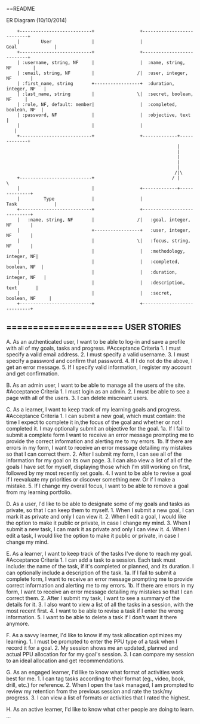 ==README

ER Diagram (10/10/2014)
```
    +---------------------------+                 +---------------------------+       
    |        User               |                 |         Goal              |       
    +---------------------------+                 +---------------------------+       
    | :username, string, NF     |                 |  :name, string, NF        |       
    | :email, string, NF        |                /|  :user, integer, NF       |       
    | :first_name, string       +-----------------+  :duration, integer, NF   |
    | :last_name, string        |                \|  :secret, boolean, NF     |
    | :role, NF, default: member|                 |  :completed, boolean, NF  | 
    | :password, NF             |                 |  :objective, text         |
    |                           |                 |                           |       
    +---------------------------+                 +-------------+-------------+       
                                                                |                     
                                                                |                     
                                                                |                     
                                                                |                     
                                                                |                     
                                                               /|\                    
    +---------------------------+                             / | \                   
    |                           |                 +-------------+--------------+      
    |         Type              |                 |          Task              |      
    +---------------------------+                 +----------------------------+      
    |   :name, string, NF       |                /|   :goal, integer, NF       |      
    |                           +-----------------+   :user, integer, NF       |      
    |                           |                \|   :focus, string, NF       |     
    |                           |                 |   :methodology, integer, NF|
    |                           |                 |   :completed, boolean, NF  |      
    |                           |                 |   :duration, integer, NF   |     
    |                           |                 |   :description, text       | 
    |                           |                 |   :secret, boolean, NF     |
    +---------------------------+                 +----------------------------+      
```
======================
USER STORIES
----------------------

A. As an authenticated user, I want to be able to log-in and save a profile
    with all of my goals, tasks and progress.
    #Acceptance Criteria
      1. I must specify a valid email address.
      2. I must specify a valid username.
      3. I must specify a password and confirm that password.
      4. If I do not do the above, I get an error message.
      5.  If I specify valid information, I register my account and get confirmation.

B.  As an admin user, I want to be able to manage all the users of the site.
    #Acceptance Criteria
      1. I must login as an admin.
      2. I must be able to see a page with all of the users.
      3. I can delete miscreant users.

C.  As a learner, I want to keep track of my learning goals and progress.
    #Acceptance Criteria
      1.  I can submit a new goal, which must contain: the time I expect to
          complete it in,the focus of the goal and whether or not I completed
          it. I may optionally submit an objective for the goal.
        1a. If I fail to submit a complete form I want to receive an error
            message prompting me to provide the correct information and alerting
            me to my errors.
        1b.  If there are errors in my form, I want to receive an error message
            detailing my mistakes so that I can correct them.
      2.  After I submit my form, I can see all of the information for my goal
          on its own page.
      3.  I can also view a list of all of the goals I have set for myself,
          displaying those which I'm still working on first, followed by my
          most recently set goals.
      4.  I want to be able to revise a goal if I reevaluate my priorities or
          discover something new. Or if I make a mistake.
      5.  If I change my overall focus, I want to be able to remove a goal from
          my learning portfolio.

D.  As a user, I'd like to be able to designate some of my goals and tasks as
    private, so that I can keep them to myself.
      1.  When I submit a new goal, I can mark it as private and only I can view it.
      2.  When I edit a goal, I would like the option to make it public or private,
          in case I change my mind.
      3.  When I submit a new task, I can mark it as private and only I can view it.
      4.  When I edit a task, I would like the option to make it public or private,
          in case I change my mind.

E.  As a learner, I want to keep track of the tasks I've done to reach my goal.
    #Acceptance Criteria
      1.  I can add a task to a session. Each task must include: the name of the
          task, if it's completed or planned, and its duration. I can optionally
          include a description of the task.
        1a. If I fail to submit a complete form, I want to receive an error message
            prompting me to provide correct information and alerting me to my errors.
        1b. If there are errors in my form, I want to receive an error message
            detailing my mistakes so that I can correct them.
      2.  After I submit my task, I want to see a summary of the details for it.
      3.  I also want to view a list of all the tasks in a session, with the most
          recent first.
      4.  I want to be able to revise a task if I enter the wrong information.
      5.  I want to be able to delete a task if I don't want it there anymore.

F. As a savvy learner, I'd like to know if my task allocation optimizes my learning.
      1.  I must be prompted to enter the PPU type of a task when I record it for
          a goal.
      2.  My session shows me an updated, planned and actual PPU allocation for
          for my goal's session.
      3.  I can compare my session to an ideal allocation and get recommendations.

G.  As an engaged learner, I'd like to know what format of activities work best for me.
      1.  I can tag tasks according to their format (eg., video, book, drill, etc.)
          for reference.
      2.  When I open the task managed, I am prompted to review my retention from
          the previous session and rate the task/my progress.
      3.  I can view a list of formats or activities that I rated the highest.

H.   As an active learner, I'd like to know what other people are doing to learn.
...
